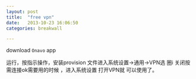 ```yaml
---
layout: post
title:  "free vpn"
date:   2013-10-23 16:06:50
categories: breakwall

---
```

download `Onavo` app

运行，按指示操作，安装provision 文件进入系统设置->通用->VPN选 圈i 关闭按需连接ok需要用的时候 ，进入系统设置 打开VPN就 可以使用了。